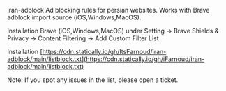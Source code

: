 iran-adblock
Ad blocking rules for persian websites. Works with Brave adblock import source (iOS,Windows,MacOS).

Installation
Brave (iOS,Windows,MacOS) under Setting -> Brave Shields & Privacy -> Content Filtering -> Add Custom Filter List

Installation
[https://cdn.statically.io/gh/ItsFarnoud/iran-adblock/main/listblock.txt](https://cdn.statically.io/gh/iFarnoud/iran-adblock/main/listblock.txt)

Note:
If you spot any issues in the list, please open a ticket.
